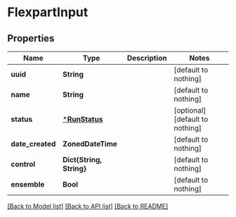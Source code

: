 # FlexpartInput


## Properties
Name | Type | Description | Notes
------------ | ------------- | ------------- | -------------
**uuid** | **String** |  | [default to nothing]
**name** | **String** |  | [default to nothing]
**status** | [***RunStatus**](RunStatus.md) |  | [optional] [default to nothing]
**date_created** | **ZonedDateTime** |  | [default to nothing]
**control** | **Dict{String, String}** |  | [default to nothing]
**ensemble** | **Bool** |  | [default to nothing]


[[Back to Model list]](../README.md#models) [[Back to API list]](../README.md#api-endpoints) [[Back to README]](../README.md)



